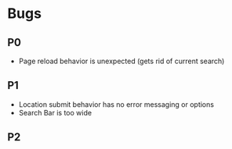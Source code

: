 # Bugs

## P0
* Page reload behavior is unexpected (gets rid of current search)

## P1
* Location submit behavior has no error messaging or options
* Search Bar is too wide

## P2